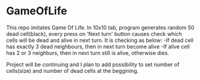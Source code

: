 # GameOfLife

This repo imitates Game Of Life. In 10x10 tab, program generates random 50 dead cell(black), every press on 'Next turn' button causes check which cells will be dead and alive in next turn. It is checking as below:
-If dead cell has exactly 3 dead neighbours, then in next turn become alive
-If alive cell has 2 or 3 neighburs, then in next turn still is alive, otherwise dies.

Project will be continuing and I plan to add possibility to set number of cells(size) and number of dead cells at the beggining.
